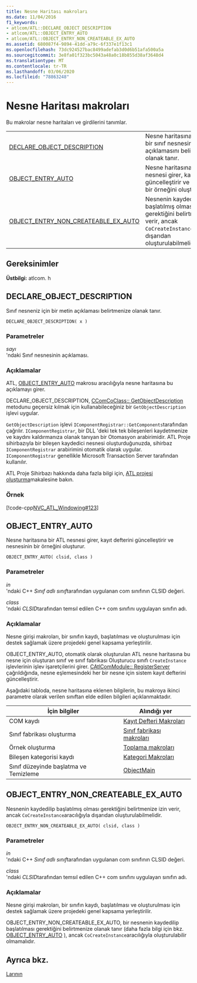 ```yaml
---
title: Nesne Haritası makroları
ms.date: 11/04/2016
f1_keywords:
- atlcom/ATL::DECLARE_OBJECT_DESCRIPTION
- atlcom/ATL::OBJECT_ENTRY_AUTO
- atlcom/ATL::OBJECT_ENTRY_NON_CREATEABLE_EX_AUTO
ms.assetid: 680087f4-9894-41dd-a79c-6f337e1f13c1
ms.openlocfilehash: 73dc924527bac8499adefab3d0d6b51afa500a5a
ms.sourcegitcommit: 3e8fa01f323bc5043a48a0c18b855d38af3648d4
ms.translationtype: MT
ms.contentlocale: tr-TR
ms.lasthandoff: 03/06/2020
ms.locfileid: "78863248"
---
```

# <a name="object-map-macros"></a>Nesne Haritası makroları

Bu makrolar nesne haritaları ve girdilerini tanımlar.

|||
|-|-|
|[DECLARE_OBJECT_DESCRIPTION](#declare_object_description)|Nesne haritasına girilecek bir sınıf nesnesinin metin açıklamasını belirtmenize olanak tanır.|
|[OBJECT_ENTRY_AUTO](#object_entry_auto)|Nesne haritasına bir ATL nesnesi girer, kayıt defterini güncelleştirir ve nesnesinin bir örneğini oluşturur.|
|[OBJECT_ENTRY_NON_CREATEABLE_EX_AUTO](#object_entry_non_createable_ex_auto)|Nesnenin kaydedilip başlatılmış olması gerektiğini belirtmenize izin verir, ancak `CoCreateInstance`aracılığıyla dışarıdan oluşturulabilmelidir.|

## <a name="requirements"></a>Gereksinimler

**Üstbilgi:** atlcom. h

##  <a name="declare_object_description"></a>DECLARE_OBJECT_DESCRIPTION

Sınıf nesneniz için bir metin açıklaması belirtmenize olanak tanır.

```
DECLARE_OBJECT_DESCRIPTION( x )
```

### <a name="parameters"></a>Parametreler

*sayı*<br/>
'ndaki Sınıf nesnesinin açıklaması.

### <a name="remarks"></a>Açıklamalar

ATL, [OBJECT_ENTRY_AUTO](#object_entry_auto) makrosu aracılığıyla nesne haritasına bu açıklamayı girer.

DECLARE_OBJECT_DESCRIPTION, [CComCoClass:: GetObjectDescription](ccomcoclass-class.md#getobjectdescription) metodunu geçersiz kılmak için kullanabileceğiniz bir `GetObjectDescription` işlevi uygular.

`GetObjectDescription` işlevi `IComponentRegistrar::GetComponents`tarafından çağrılır. `IComponentRegistrar`, bir DLL 'deki tek tek bileşenleri kaydetmenize ve kaydını kaldırmanıza olanak tanıyan bir Otomasyon arabirimidir. ATL Proje sihirbazıyla bir bileşen kaydedici nesnesi oluşturduğunuzda, sihirbaz `IComponentRegistrar` arabirimini otomatik olarak uygular. `IComponentRegistrar` genellikle Microsoft Transaction Server tarafından kullanılır.

ATL Proje Sihirbazı hakkında daha fazla bilgi için, [ATL projesi oluşturma](../../atl/reference/creating-an-atl-project.md)makalesine bakın.

### <a name="example"></a>Örnek

[!code-cpp[NVC_ATL_Windowing#123](../../atl/codesnippet/cpp/object-map-macros_1.h)]

##  <a name="object_entry_auto"></a>OBJECT_ENTRY_AUTO

Nesne haritasına bir ATL nesnesi girer, kayıt defterini güncelleştirir ve nesnesinin bir örneğini oluşturur.

```
OBJECT_ENTRY_AUTO( clsid, class )
```

### <a name="parameters"></a>Parametreler

*in*<br/>
'ndaki C++ *Sınıf adlı sınıf*tarafından uygulanan com sınıfının CLSID değeri.

*class*<br/>
'ndaki *CLSID*tarafından temsıl edilen C++ com sınıfını uygulayan sınıfın adı.

### <a name="remarks"></a>Açıklamalar

Nesne girişi makroları, bir sınıfın kaydı, başlatılması ve oluşturulması için destek sağlamak üzere projedeki genel kapsama yerleştirilir.

OBJECT_ENTRY_AUTO, otomatik olarak oluşturulan ATL nesne haritasına bu nesne için oluşturan sınıf ve sınıf fabrikası Oluşturucu sınıfı `CreateInstance` işlevlerinin işlev işaretçilerini girer. [CAtlComModule:: RegisterServer](catlcommodule-class.md#registerserver) çağrıldığında, nesne eşlemesindeki her bir nesne için sistem kayıt defterini güncelleştirir.

Aşağıdaki tabloda, nesne haritasına eklenen bilgilerin, bu makroya ikinci parametre olarak verilen sınıftan elde edilen bilgileri açıklanmaktadır.

|İçin bilgiler|Alındığı yer|
|---------------------|-------------------|
|COM kaydı|[Kayıt Defteri Makroları](../../atl/reference/registry-macros.md)|
|Sınıf fabrikası oluşturma|[Sınıf fabrikası makroları](../../atl/reference/aggregation-and-class-factory-macros.md)|
|Örnek oluşturma|[Toplama makroları](../../atl/reference/aggregation-and-class-factory-macros.md)|
|Bileşen kategorisi kaydı|[Kategori Makroları](../../atl/reference/category-macros.md)|
|Sınıf düzeyinde başlatma ve Temizleme|[ObjectMain](ccomobjectrootex-class.md#objectmain)|

##  <a name="object_entry_non_createable_ex_auto"></a>OBJECT_ENTRY_NON_CREATEABLE_EX_AUTO

Nesnenin kaydedilip başlatılmış olması gerektiğini belirtmenize izin verir, ancak `CoCreateInstance`aracılığıyla dışarıdan oluşturulabilmelidir.

```
OBJECT_ENTRY_NON_CREATEABLE_EX_AUTO( clsid, class )
```

### <a name="parameters"></a>Parametreler

*in*<br/>
'ndaki C++ *Sınıf adlı sınıf*tarafından uygulanan com sınıfının CLSID değeri.

*class*<br/>
'ndaki *CLSID*tarafından temsıl edilen C++ com sınıfını uygulayan sınıfın adı.

### <a name="remarks"></a>Açıklamalar

Nesne girişi makroları, bir sınıfın kaydı, başlatılması ve oluşturulması için destek sağlamak üzere projedeki genel kapsama yerleştirilir.

OBJECT_ENTRY_NON_CREATEABLE_EX_AUTO, bir nesnenin kaydedilip başlatılması gerektiğini belirtmenize olanak tanır (daha fazla bilgi için bkz. [OBJECT_ENTRY_AUTO](#object_entry_auto) ), ancak `CoCreateInstance`aracılığıyla oluşturulabilir olmamalıdır.

## <a name="see-also"></a>Ayrıca bkz.

[Larının](../../atl/reference/atl-macros.md)
